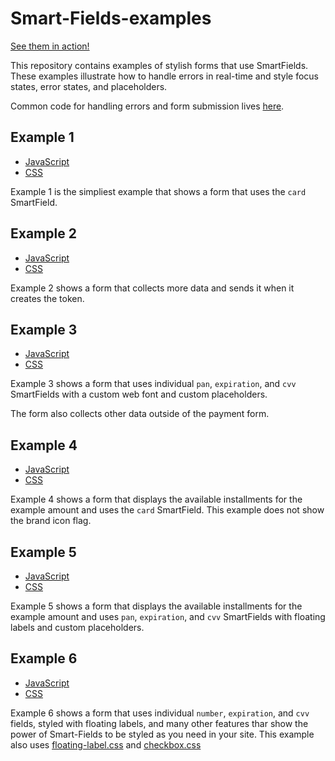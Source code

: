 # Smart-Fields-examples

[See them in action!](https://dlocal.github.io/smart-fields-examples/)

This repository contains examples of stylish forms that use SmartFields. These examples illustrate how to handle errors in real-time and style focus states, error states, and placeholders.

Common code for handling errors and form submission lives [here](js/index.js).

## Example 1

- [JavaScript](js/example-1.js)
- [CSS](css/example-1.css)

Example 1 is the simpliest example that shows a form that uses the `card` SmartField.

## Example 2

- [JavaScript](js/example-2.js)
- [CSS](css/example-2.css)

Example 2 shows a form that collects more data and sends it when it creates the token.

## Example 3

- [JavaScript](js/example-3.js)
- [CSS](css/example-3.css)

Example 3 shows a form that uses individual `pan`, `expiration`, and `cvv` SmartFields with a custom web font and custom placeholders.

The form also collects other data outside of the payment form.

## Example 4

- [JavaScript](js/example-4.js)
- [CSS](css/example-4.css)

Example 4 shows a form that displays the available installments for the example amount and uses the `card` SmartField. This example does not show the brand icon flag.

## Example 5

- [JavaScript](js/example-5.js)
- [CSS](css/example-5.css)

Example 5 shows a form that displays the available installments for the example amount and uses `pan`, `expiration`, and `cvv` SmartFields with floating labels and custom placeholders.

## Example 6

- [JavaScript](js/example-6.js)
- [CSS](css/example-6.css)

Example 6 shows a form that uses individual `number`, `expiration`, and `cvv` fields, styled with floating labels, and many other features thar show the power of Smart-Fields to be styled as you need in your site.
This example also uses [floating-label.css](css/floating-label.css) and [checkbox.css](css/checkbox.css)
